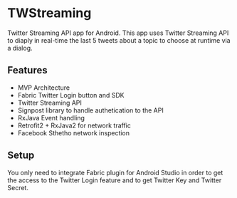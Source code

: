 # TWStreaming
Twitter Streaming API app for Android.
This app uses Twitter Streaming API to diaply in real-time the last 5 tweets about a topic to choose at runtime via a dialog.

## Features
- MVP Architecture
- Fabric Twitter Login button and SDK
- Twitter Streaming API
- Signpost library to handle authetication to the API
- RxJava Event handling
- Retrofit2 + RxJava2 for network traffic
- Facebook Sthetho network inspection

## Setup
You only need to integrate Fabric plugin for Android Studio in order to get the access to the Twitter Login feature and to get Twitter Key and Twitter Secret.
